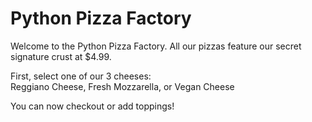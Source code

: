 # Python Pizza Factory 

Welcome to the Python Pizza Factory. All our pizzas feature our secret signature crust at $4.99. 

First, select one of our 3 cheeses:    
Reggiano Cheese,
Fresh Mozzarella, or 
Vegan Cheese

You can now checkout or add toppings! 

